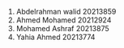 1. Abdelrahman walid 20213859
2. Ahmed Mohamed 20212924
3. Mohamed Ashraf 20213875
4. Yahia Ahmed 20213774
